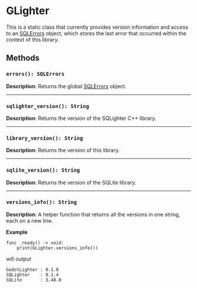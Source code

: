 # GLighter

This is a static class that currently provides version information and access to an [SQLErrors](Objects/SQLErrors.md) object, which stores the last error that occurred within the context of this library.


## Methods

### `errors(): SQLErrors`
**Description**: Returns the global [SQLErrors](Objects/SQLErrors.md) object.

---

### `sqlighter_version(): String`
**Description**: Returns the version of the SQLighter C++ library.

---

### `library_version(): String`
**Description**: Returns the version of this library.

---

### `sqlite_version(): String`
**Description**: Returns the version of the SQLite library.

---

### `versions_info(): String`
**Description**: A helper function that returns all the versions in one string, each on a new line. 

**Example**
```
func _ready() -> void:
	print(GLighter.versions_info())
```

will output

```
GodotLighter : 0.1.0
SQLighter    : 0.1.4
SQLite       : 3.48.0
```
